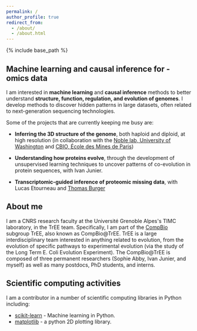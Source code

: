 ```yaml
---
permalink: /
author_profile: true
redirect_from: 
  - /about/
  - /about.html
---
```


{% include base_path %}


## Machine learning and causal inference for -omics data

I am interested in **machine learning** and **causal inference** methods to
better understand **structure, function, regulation, and evolution of
genomes**. I develop methods to discover hidden patterns in large datasets,
often related to next-generation sequencing technologies.

Some of the projects that are currently keeping me busy are:

- **Inferring the 3D structure of the genome**, both haploid and diploid, at
  high resolution (in collaboration with the [Noble lab, University of
  Washington](noble.gs.washington.edu/) and [CBIO, École des Mines de
  Paris](https://cbio.ensmp.fr/))

- **Understanding how proteins evolve**, through the development of
  unsupervised learning techniques to uncover patterns of co-evolution in
  protein sequences, with Ivan Junier.

- **Transcriptomic-guided inference of proteomic missing data**, with Lucas
  Etourneau and [Thomas
  Burger](https://sites.google.com/site/thomasburgerswebpage)

## About me

I am a CNRS research faculty at the Université Grenoble Alpes's TIMC
laboratory, in the TrEE team. Specifically, I am part of the 
[CompBio](https://tree-timc.github.io/compbio) subgroup TrEE, also known as
CompBio@TrEE. TrEE is a large interdisciplinary team interested in anything
related to evolution, from the evolution of specific pathways to experimental
evolution (via the study of the Long Term E. Coli Evolution Experiment). The
CompBio@TrEE is composed of three permanent researchers (Sophie Abby, Ivan
Junier, and myself) as well as many postdocs, PhD students, and interns.



## Scientific computing activities

I am a contributor in a number of scientific computing libraries in Python including:

- [scikit-learn](scikit-learn.org) - Machine learning in Python.
- [matplotlib](matplotlib.org) - a python 2D plotting library.


